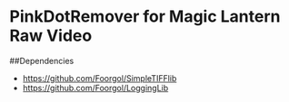 PinkDotRemover for Magic Lantern Raw Video
==========================================

##Dependencies
* https://github.com/Foorgol/SimpleTIFFlib
* https://github.com/Foorgol/LoggingLib
